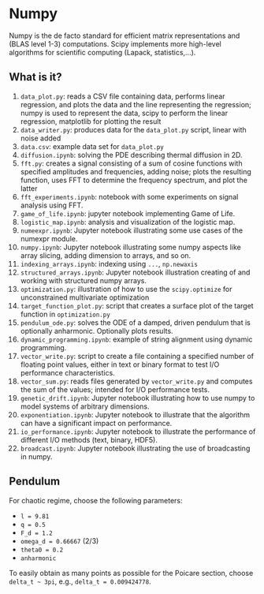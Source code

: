 # Numpy

Numpy is the de facto standard for efficient matrix representations and
(BLAS level 1-3) computations.  Scipy implements more high-level
algorithms for scientific computing (Lapack, statistics,...).


## What is it?

1. `data_plot.py`: reads a CSV file containing data, performs linear
    regression, and plots the data and the line representing the regression;
    numpy is used to represent the data, scipy to perform the linear
    regression, matplotlib for plotting the result
1. `data_writer.py`: produces data for the `data_plot.py` script, linear
    with noise added
1. `data.csv`: example data set for `data_plot.py`
1. `diffusion.ipynb`: solving the PDE describing thermal diffusion in 2D.
1. `fft.py`: creates a signal consisting of a sum of cosine functions
    with specified amplitudes and frequencies, adding noise; plots the
    resulting function, uses FFT to determine the frequency spectrum, and
    plot the latter
1. `fft_experiments.ipynb`: notebook with some experiments on signal
    analysis using FFT.
1. `game_of_life.ipynb`: jupyter notebook implementing Game of Life.
1. `logistic_map.ipynb`: analysis and visualization of the logistic map.
1. `numeexpr.ipynb`: Jupyter notebook illustrating some use cases of the
    numexpr module.
1. `numpy.ipynb`: Jupyter notebook illustrating some numpy aspects like
    array slicing, adding dimension to arrays, and so on.
1. `indexing_arrays.ipynb`: indexing using `...`, `np.newaxis`
1. `structured_arrays.ipynb`: Jupyter notebook illustration creating of and
   working with structured numpy arrays.
1. `optimization.py`: illustration of how to use the `scipy.optimize` for
    unconstrained multivariate optimization
1. `target_function_plot.py`: script that creates a surface plot of the
    target function in `optimization.py`
1. `pendulum_ode.py`: solves the ODE of a damped, driven pendulum that is
    optionally anharmonic. Optionally plots results.
1. `dynamic_programming.ipynb`: example of string alignment using
    dynamic programming.
1. `vector_write.py`: script to create a file containing a specified number
    of floating point values, either in text or binary format to test I/O
    performance characteristics.
1. `vector_sum.py`: reads files generated by `vector_write.py` and computes
    the sum of the values; intended for I/O performance tests.
1. `genetic_drift.ipynb`: Jupyter notebook illustrating how to use numpy to model systems
   of arbitrary dimensions.
1. `exponentiation.ipynb`: Jupyter notebook to illustrate that the algorithm can have a
   significant impact on performance.
1. `io_performance.ipynb`: Jupyter notebook to illustrate the performance of different
   I/O methods (text, binary, HDF5).
1. `broadcast.ipynb`: Jupyter notebook illustrating the use of broadcasting in numpy.

## Pendulum

For chaotic regime, choose the following parameters:
  * `l = 9.81`
  * `q = 0.5`
  * `F_d = 1.2`
  * `omega_d = 0.66667` (2/3)
  * `theta0 = 0.2`
  * `anharmonic`

To easily obtain as many points as possible for the Poicare section, choose
`delta_t ~ 3pi`, e.g., `delta_t = 0.009424778`.
